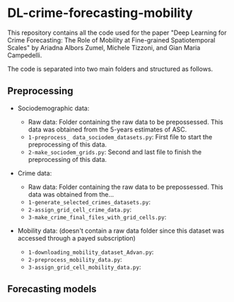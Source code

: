# DL-crime-forecasting-mobility

This repository contains all the code used for the paper "Deep Learning for Crime Forecasting: The Role of Mobility at Fine-grained Spatiotemporal Scales" by Ariadna Albors Zumel, Michele Tizzoni, and Gian Maria Campedelli.

The code is separated into two main folders and structured as follows.

## Preprocessing
- Sociodemographic data:
  - Raw data: Folder containing the raw data to be prepossessed. This data was obtained from the 5-years estimates of ASC.
  - `1-preprocess_ data_sociodem_datasets.py`: First file to start the preprocessing of this data.
  - `2-make_sociodem_grids.py`: Second and last file to finish the preprocessing of this data.
 
- Crime data:
  - Raw data: Folder containing the raw data to be prepossessed. This data was obtained from the...
  - `1-generate_selected_crimes_datasets.py`:
  - `2-assign_grid_cell_crime_data.py`:
  - `3-make_crime_final_files_with_grid_cells.py`:
 
- Mobility data: (doesn't contain a raw data folder since this dataset was accessed through a payed subscription)
  - `1-downloading_mobility_dataset_Advan.py`:
  - `2-preprocess_mobility_data.py`:
  - `3-assign_grid_cell_mobility_data.py`:
  

## Forecasting models
